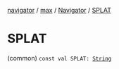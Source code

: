 [navigator](../../index.md) / [max](../index.md) / [Navigator](index.md) / [SPLAT](./-s-p-l-a-t.md)

# SPLAT

(common) `const val SPLAT: `[`String`](https://kotlinlang.org/api/latest/jvm/stdlib/kotlin/-string/index.html)